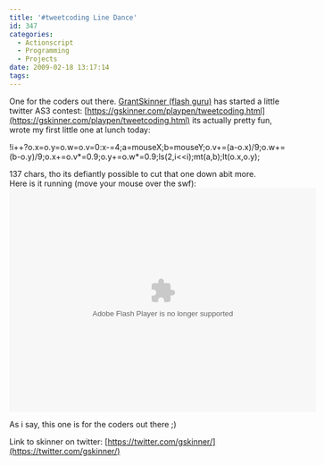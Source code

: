 ```yaml
---
title: '#tweetcoding Line Dance'
id: 347
categories:
  - Actionscript
  - Programming
  - Projects
date: 2009-02-18 13:17:14
tags:
---
```


One for the coders out there. [GrantSkinner (flash guru)](https://gskinner.com) has started a little twitter AS3 contest: [https://gskinner.com/playpen/tweetcoding.html](https://gskinner.com/playpen/tweetcoding.html) its actually pretty fun, wrote my first little one at lunch today:

!i++?o.x=o.y=o.w=o.v=0:x-=4;a=mouseX;b=mouseY;o.v+=(a-o.x)/9;o.w+=(b-o.y)/9;o.x+=o.v*=0.9;o.y+=o.w*=0.9;ls(2,i&lt;&lt;i);mt(a,b);lt(o.x,o.y);
<div id=":zg" class="ArwC7c ckChnd">137 chars, tho its defiantly possible to cut that one down abit more.</div>
<div class="ArwC7c ckChnd"></div>
<div class="ArwC7c ckChnd">Here is it running (move your mouse over the swf):</div>
<div class="ArwC7c ckChnd"><object width="550" height="400" data="/flash/tweetcoding/mikeysee01.swf" type="application/x-shockwave-flash"><param name="src" value="/flash/tweetcoding/mikeysee01.swf" /></object>

As i say, this one is for the coders out there ;)

Link to skinner on twitter: [https://twitter.com/gskinner/](https://twitter.com/gskinner/)</div>